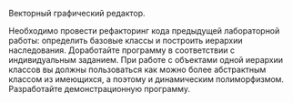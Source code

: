 Векторный графический редактор.

Необходимо провести рефакторинг кода предыдущей лабораторной работы: определить базовые классы и построить иерархии наследования. Доработайте программу в соответствии с индивидуальным заданием. При работе с объектами одной иерархии классов вы должны пользоваться как можно более абстрактным классом из имеющихся, а поэтому и динамическим полиморфизмом. Разработайте демонстрационную программу.